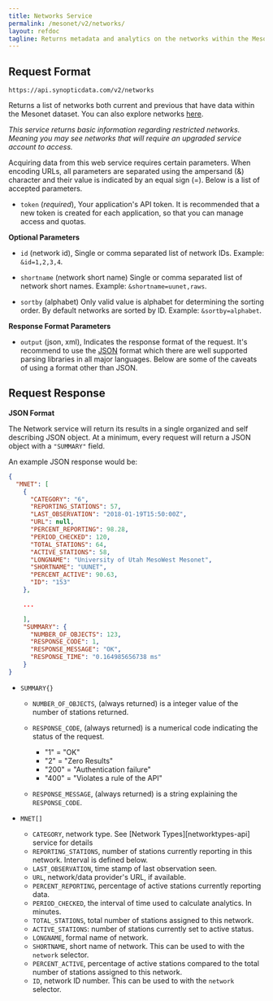 ```yaml
---
title: Networks Service
permalink: /mesonet/v2/networks/
layout: refdoc
tagline: Returns metadata and analytics on the networks within the Mesonet dataset
---
```


## Request Format

```
https://api.synopticdata.com/v2/networks
```

Returns a list of networks both current and previous that have data within the Mesonet dataset. You can also explore networks [here][networks-lookup].

_This service returns basic information regarding restricted networks. Meaning you may see networks that will require an upgraded service account to access._

Acquiring data from this web service requires certain parameters. When encoding URLs, all parameters are separated using the ampersand (&) character and their value is indicated by an equal sign (=). Below is a list of accepted parameters.

* `token` (_required_), Your application's API token. It is recommended that a new token is created for each application, so that you can manage access and quotas.

**Optional Parameters**

* `id` (network id), Single or comma separated list of network IDs. Example: `&id=1,2,3,4`.

* `shortname` (network short name) Single or comma separated list of network short names. Example: `&shortname=uunet,raws`.

* `sortby` (alphabet) Only valid value is alphabet for determining the sorting order. By default networks are sorted by ID. Example: `&sortby=alphabet`.

**Response Format Parameters**

* `output` (json, xml), Indicates the response format of the request. It's recommend to use the [JSON][json] format which there are well supported parsing libraries in all major languages. Below are some of the caveats of using a format other than JSON.

## Request Response

**JSON Format**

The Network service will return its results in a single organized and self describing JSON object. At a minimum, every request will return a JSON object with a `"SUMMARY"` field.

An example JSON response would be:

```json
{
  "MNET": [
    {
      "CATEGORY": "6",
      "REPORTING_STATIONS": 57,
      "LAST_OBSERVATION": "2018-01-19T15:50:00Z",
      "URL": null,
      "PERCENT_REPORTING": 98.28,
      "PERIOD_CHECKED": 120,
      "TOTAL_STATIONS": 64,
      "ACTIVE_STATIONS": 58,
      "LONGNAME": "University of Utah MesoWest Mesonet",
      "SHORTNAME": "UUNET",
      "PERCENT_ACTIVE": 90.63,
      "ID": "153"
    },

    ...

    ],
    "SUMMARY": {
      "NUMBER_OF_OBJECTS": 123,
      "RESPONSE_CODE": 1,
      "RESPONSE_MESSAGE": "OK",
      "RESPONSE_TIME": "0.164985656738 ms"
    }
}
```

* `SUMMARY{}`

  * `NUMBER_OF_OBJECTS`, (always returned) is a integer value of the number of stations returned.
  * `RESPONSE_CODE`, (always returned) is a numerical code indicating the status of the request.

    * "1" = "OK"
    * "2" = "Zero Results"
    * "200" = "Authentication failure"
    * "400" = "Violates a rule of the API"

  * `RESPONSE_MESSAGE`, (always returned) is a string explaining the `RESPONSE_CODE`.

* `MNET[]`

  * `CATEGORY`, network type. See [Network Types][networktypes-api] service for details
  * `REPORTING_STATIONS`, number of stations currently reporting in this network. Interval is defined below.
  * `LAST_OBSERVATION`, time stamp of last observation seen.
  * `URL`, network/data provider's URL, if available.
  * `PERCENT_REPORTING`, percentage of active stations currently reporting data.
  * `PERIOD_CHECKED`, the interval of time used to calculate analytics. In minutes.
  * `TOTAL_STATIONS`, total number of stations assigned to this network.
  * `ACTIVE_STATIONS`: number of stations currently set to active status.
  * `LONGNAME`, formal name of network.
  * `SHORTNAME`, short name of network. This can be used to with the `network` selector.
  * `PERCENT_ACTIVE`, percentage of active stations compared to the total number of stations assigned to this network.
  * `ID`, network ID number. This can be used to with the `network` selector.

<!-- References & URLs -->

[networks-lookup]: https://synopticlabs.org/demos/lookup/?lookup=variables
[json]: https://json.org/
